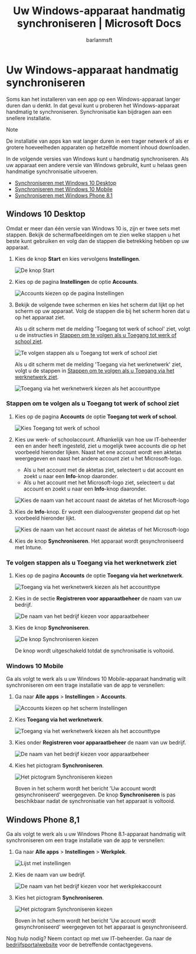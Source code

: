 ﻿---
title: Uw Windows-apparaat handmatig synchroniseren | Microsoft Docs
description: 
keywords: 
author: barlanmsft
ms.author: barlan
manager: angrobe
ms.date: 05/19/2017
ms.topic: article
ms.prod: 
ms.service: microsoft-intune
ms.technology: 
ms.assetid: 443c6de7-5187-4dc4-b844-6085a0c659bd
searchScope:
- User help
ROBOTS: 
ms.reviewer: priyar
ms.suite: ems
ms.custom: intune-enduser
ms.translationtype: Human Translation
ms.sourcegitcommit: 9ff1adae93fe6873f5551cf58b1a2e89638dee85
ms.openlocfilehash: 05b290345c761372850fb501a3707dbd53a3ef07
ms.contentlocale: nl-nl
ms.lasthandoff: 05/23/2017


---

# <a name="sync-your-windows-device-manually"></a>Uw Windows-apparaat handmatig synchroniseren

Soms kan het installeren van een app op een Windows-apparaat langer duren dan u denkt. In dat geval kunt u proberen het Windows-apparaat handmatig te synchroniseren. Synchronisatie kan bijdragen aan een snellere installatie.

> [!Note]
> De installatie van apps kan wat langer duren in een trager netwerk of als er grotere hoeveelheden apparaten op hetzelfde moment inhoud downloaden.

In de volgende versies van Windows kunt u handmatig synchroniseren. Als uw apparaat een andere versie van Windows gebruikt, kunt u helaas geen handmatige synchronisatie uitvoeren.

* [Synchroniseren met Windows 10 Desktop](#windows-10-desktop)
* [Synchroniseren met Windows 10 Mobile](#windows-10-mobile)
* [Synchroniseren met Windows Phone 8.1](#windows-phone-81)

## <a name="windows-10-desktop"></a>Windows 10 Desktop
Omdat er meer dan één versie van Windows 10 is, zijn er twee sets met stappen. Bekijk de schermafbeeldingen om te zien welke stappen u het beste kunt gebruiken en volg dan de stappen die betrekking hebben op uw apparaat.

1. Kies de knop **Start** en kies vervolgens **Instellingen**.

    ![De knop Start](./media/win10pc-sync-1-start-button.png)

2. Kies op de pagina **Instellingen** de optie **Accounts**.

    ![Accounts kiezen op de pagina Instellingen](./media/win10pc-sync-2-settings-accounts.png)

3. Bekijk de volgende twee schermen en kies het scherm dat lijkt op het scherm op uw apparaat. Volg de stappen die bij het scherm horen dat u op het apparaat ziet.

    Als u dit scherm met de melding 'Toegang tot werk of school' ziet, volgt u de instructies in [Stappen om te volgen als u Toegang tot werk of school ziet](#steps-to-follow-if-you-see-access-work-or-school).

    ![Te volgen stappen als u Toegang tot werk of school ziet](./media/w10-enroll-rs1-connect-to-work-or-school.png)

    Als u dit scherm met de melding 'Toegang via het werknetwerk' ziet, volgt u de stappen in [Stappen om te volgen als u Toegang via het werknetwerk ziet](#steps-to-follow-if-you-see-work-access).

    ![Toegang via het werknetwerk kiezen als het accounttype](./media/win10pc-sync-3-work-access.png)

### <a name="steps-to-follow-if-you-see-access-work-or-school"></a>Stappen om te volgen als u Toegang tot werk of school ziet

1. Kies op de pagina **Accounts** de optie **Toegang tot werk of school**.

    ![Kies Toegang tot werk of school](./media/w10-enroll-rs1-connect-to-work-or-school.png)

2. Kies uw werk- of schoolaccount. Afhankelijk van hoe uw IT-beheerder een en ander heeft ingesteld, ziet u mogelijk twee accounts die op het voorbeeld hieronder lijken. Naast het ene account wordt een aktetas weergegeven en naast het andere account ziet u het Microsoft-logo.

    - Als u het account met de aktetas ziet, selecteert u dat account en zoekt u naar een **Info**-knop daaronder.
    - Als u het account met het Microsoft-logo ziet, selecteert u dat account en zoekt u naar een **Info**-knop daaronder.

    ![Kies de naam van het account naast de aktetas of het Microsoft-logo](./media/win10pc-rs1-sync-info-button.png)

3. Kies de **Info**-knop. Er wordt een dialoogvenster geopend dat op het voorbeeld hieronder lijkt.

    ![Kies de naam van het account naast de aktetas of het Microsoft-logo](./media/win10pc-rs1-sync-button.png)

4. Kies de knop **Synchroniseren**. Het apparaat wordt gesynchroniseerd met Intune.

### <a name="steps-to-follow-if-you-see-work-access"></a>Te volgen stappen als u Toegang via het werknetwerk ziet

1. Kies op de pagina **Accounts** de optie **Toegang via het werknetwerk**.

    ![Toegang via het werknetwerk kiezen als het accounttype](./media/win10pc-sync-3-work-access.png)

2. Kies in de sectie **Registreren voor apparaatbeheer** de naam van uw bedrijf.

    ![De naam van het bedrijf kiezen voor apparaatbeheer](./media/win10pc-sync-4-tap-com-name.png)

3. Kies de knop **Synchroniseren**.

    ![De knop Synchroniseren kiezen](./media/win10pc-sync-5-tap-sync.png)

   De knop wordt uitgeschakeld totdat de synchronisatie is voltooid.

### <a name="windows-10-mobile"></a>Windows 10 Mobile
Ga als volgt te werk als u uw Windows 10 Mobile-apparaat handmatig wilt synchroniseren om een trage installatie van de app te versnellen:

   1. Ga naar **Alle apps** > **Instellingen** > **Accounts**.

       ![Accounts kiezen op het scherm Instellingen](./media/win10m-sync-1-settings-accounts.png)

   2. Kies **Toegang via het werknetwerk**.

       ![Toegang via het werknetwerk kiezen als het accounttype](./media/win10m-sync-2-work-access.png)

   3. Kies onder **Registreren voor apparaatbeheer** de naam van uw bedrijf.

       ![De naam van het bedrijf kiezen voor apparaatbeheer](./media/win10m-sync-3-tap-comp-name.png)

   4. Kies het pictogram **Synchroniseren**.

       ![Het pictogram Synchroniseren kiezen](./media/win10m-sync-4-tap-sync.png)

       Boven in het scherm wordt het bericht 'Uw account wordt gesynchroniseerd' weergegeven. De knop **Synchroniseren** is pas beschikbaar nadat de synchronisatie van het apparaat is voltooid.

## <a name="windows-phone-81"></a>Windows Phone 8,1
Ga als volgt te werk als u uw Windows Phone 8.1-apparaat handmatig wilt synchroniseren om een trage installatie van de app te versnellen:

1. Ga naar **Alle apps** > **Instellingen** > **Werkplek**.

    ![Lijst met instellingen](./media/wp81-1-sync-settings-workplace.png)

2. Kies de naam van uw bedrijf.

    ![De naam van het bedrijf kiezen voor het werkplekaccount](./media/wp81-2-sync-tap-compname.png)

3. Kies het pictogram **Synchroniseren**.

    ![Het pictogram Synchroniseren kiezen](./media/wp81-3-sync-tap-sync-button.png)

   Boven in het scherm wordt het bericht 'Uw account wordt gesynchroniseerd' weergegeven tot het apparaat is gesynchroniseerd.

Nog hulp nodig? Neem contact op met uw IT-beheerder. Ga naar de [bedrijfsportalwebsite](http://portal.manage.microsoft.com) voor de betreffende contactgegevens.

